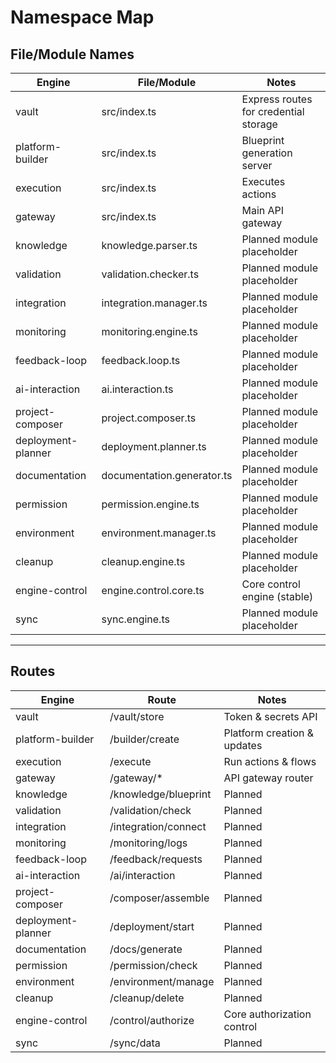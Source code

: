 # Namespace Map

## File/Module Names

| Engine           | File/Module                | Notes                           |
|------------------|----------------------------|---------------------------------|
| vault            | src/index.ts               | Express routes for credential storage |
| platform-builder | src/index.ts               | Blueprint generation server |
| execution        | src/index.ts               | Executes actions |
| gateway          | src/index.ts               | Main API gateway |
| knowledge        | knowledge.parser.ts        | Planned module placeholder      |
| validation       | validation.checker.ts      | Planned module placeholder      |
| integration      | integration.manager.ts     | Planned module placeholder      |
| monitoring       | monitoring.engine.ts       | Planned module placeholder      |
| feedback-loop    | feedback.loop.ts           | Planned module placeholder      |
| ai-interaction   | ai.interaction.ts          | Planned module placeholder      |
| project-composer | project.composer.ts        | Planned module placeholder      |
| deployment-planner | deployment.planner.ts     | Planned module placeholder      |
| documentation    | documentation.generator.ts | Planned module placeholder      |
| permission       | permission.engine.ts       | Planned module placeholder      |
| environment      | environment.manager.ts     | Planned module placeholder      |
| cleanup          | cleanup.engine.ts          | Planned module placeholder      |
| engine-control   | engine.control.core.ts     | Core control engine (stable)    |
| sync             | sync.engine.ts             | Planned module placeholder      |

---

## Routes

| Engine           | Route                     | Notes                          |
|------------------|---------------------------|--------------------------------|
| vault            | /vault/store              | Token & secrets API            |
| platform-builder | /builder/create           | Platform creation & updates    |
| execution        | /execute                  | Run actions & flows            |
| gateway          | /gateway/*                    | API gateway router             |
| knowledge        | /knowledge/blueprint      | Planned                       |
| validation       | /validation/check         | Planned                       |
| integration      | /integration/connect      | Planned                       |
| monitoring       | /monitoring/logs          | Planned                       |
| feedback-loop    | /feedback/requests        | Planned                       |
| ai-interaction   | /ai/interaction           | Planned                       |
| project-composer | /composer/assemble        | Planned                       |
| deployment-planner | /deployment/start        | Planned                       |
| documentation    | /docs/generate            | Planned                       |
| permission       | /permission/check         | Planned                       |
| environment      | /environment/manage       | Planned                       |
| cleanup          | /cleanup/delete           | Planned                       |
| engine-control   | /control/authorize        | Core authorization control    |
| sync             | /sync/data                | Planned                       |
